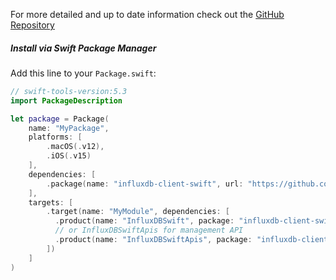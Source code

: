 For more detailed and up to date information check out the [GitHub Repository](https://github.com/influxdata/influxdb-client-swift/)

##### Install via Swift Package Manager

Add this line to your `Package.swift`:

```swift
// swift-tools-version:5.3
import PackageDescription

let package = Package(
    name: "MyPackage",
    platforms: [
        .macOS(.v12),
        .iOS(.v15)
    ],
    dependencies: [
        .package(name: "influxdb-client-swift", url: "https://github.com/influxdata/influxdb-client-swift", from: "1.4.0"),
    ],
    targets: [
        .target(name: "MyModule", dependencies: [
          .product(name: "InfluxDBSwift", package: "influxdb-client-swift"),
          // or InfluxDBSwiftApis for management API
          .product(name: "InfluxDBSwiftApis", package: "influxdb-client-swift")
        ])
    ]
)
```

